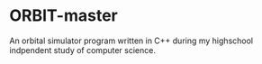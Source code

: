 # ORBIT-master
An orbital simulator program written in C++ during my highschool indpendent study of computer science.
